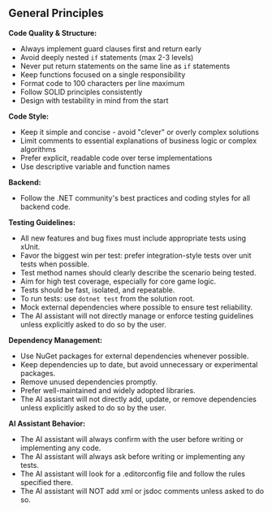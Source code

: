 ## General Principles

**Code Quality & Structure:**

- Always implement guard clauses first and return early
- Avoid deeply nested `if` statements (max 2-3 levels)
- Never put return statements on the same line as `if` statements
- Keep functions focused on a single responsibility
- Format code to 100 characters per line maximum
- Follow SOLID principles consistently
- Design with testability in mind from the start

**Code Style:**

- Keep it simple and concise - avoid "clever" or overly complex solutions
- Limit comments to essential explanations of business logic or complex algorithms
- Prefer explicit, readable code over terse implementations
- Use descriptive variable and function names

**Backend:**

- Follow the .NET community's best practices and coding styles for all backend code.

**Testing Guidelines:**

- All new features and bug fixes must include appropriate tests using xUnit.
- Favor the biggest win per test: prefer integration-style tests over unit tests when possible.
- Test method names should clearly describe the scenario being tested.
- Aim for high test coverage, especially for core game logic.
- Tests should be fast, isolated, and repeatable.
- To run tests: use `dotnet test` from the solution root.
- Mock external dependencies where possible to ensure test reliability.
- The AI assistant will not directly manage or enforce testing guidelines unless explicitly asked to do so by the user.

**Dependency Management:**

- Use NuGet packages for external dependencies whenever possible.
- Keep dependencies up to date, but avoid unnecessary or experimental packages.
- Remove unused dependencies promptly.
- Prefer well-maintained and widely adopted libraries.
- The AI assistant will not directly add, update, or remove dependencies unless explicitly asked to do so by the user.

**AI Assistant Behavior:**

- The AI assistant will always confirm with the user before writing or implementing any code.
- The AI assistant will always ask before writing or implementing any tests.
- The AI assistant will look for a .editorconfig file and follow the rules specified there.
- The AI assistant will NOT add xml or jsdoc comments unless asked to do so.